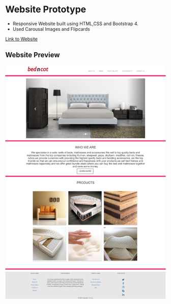 # Website Prototype

- Responsive Website built using HTML,CSS and Bootstrap 4.
- Used Carousal Images and Flipcards

<a target="_blank" href = "https://devikathampi.github.io/Website_Protoype/"> Link to Website </a>

## Website Preview

<img src="previewimage.png">
